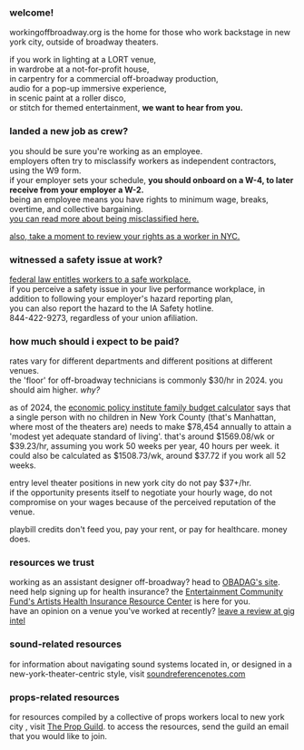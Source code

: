 
### welcome!
workingoffbroadway.org is the home for those who work backstage in new york city, outside of broadway theaters.  
  
if you work in lighting at a LORT venue,  
in wardrobe at a not-for-profit house,  
in carpentry for a commercial off-broadway production,   
audio for a pop-up immersive experience,  
in scenic paint at a roller disco,   
or stitch for themed entertainment, **we want to hear from you.**

### landed a new job as crew?  
you should be sure you're working as an employee.   
employers often try to misclassify workers as independent contractors, using the W9 form.  
if your employer sets your schedule, **you should onboard on a W-4, to later receive from your employer a W-2.**  
being an employee means you have rights to minimum wage, breaks, overtime, and collective bargaining.  
[you can read more about being misclassified here.](https://www.wnylabortoday.com/news/2023/04/23/labor-news-from-washington-d.c./employer-misclassification-of-workers-as-independent-contractors-robs-workers-new-economic-policy-institute-analysis-estimates-the-economic-costs-of-misclassifying-workers-as-independent-contractors/)  

[also, take a moment to review your rights as a worker in NYC.](https://www.nyc.gov/site/dca/workers/workersrights/know-your-worker-rights.page)

### witnessed a safety issue at work?  
[federal law entitles workers to a safe workplace.](https://www.osha.gov/workers)  
if you perceive a safety issue in your live performance workplace, in addition to following your employer's hazard reporting plan,   
you can also report the hazard to the IA Safety hotline.  
844-422-9273, regardless of your union afiliation. 

### how much should i expect to be paid?  
rates vary for different departments and different positions at different venues.  
the 'floor' for off-broadway technicians is commonly $30/hr in 2024. you should aim higher. *why?*

as of 2024, the [economic policy institute family budget calculator](https://www.epi.org/resources/budget/) says that a single person with no children in New York County (that's Manhattan, where most of the theaters are) needs to make $78,454 annually to attain a 'modest yet adequate standard of living'. that's around $1569.08/wk or $39.23/hr, assuming you work 50 weeks per year, 40 hours per week. it could also be calculated as $1508.73/wk, around $37.72 if you work all 52 weeks.  

entry level theater positions in new york city do not pay $37+/hr.   
if the opportunity presents itself to negotiate your hourly wage, do not compromise on your wages because of the perceived reputation of the venue.  

playbill credits don't feed you, pay your rent, or pay for healthcare. money does.

### resources we trust

working as an assistant designer off-broadway? head to [OBADAG's site](https://assistantdesign.org).  
need help signing up for health insurance? the [Entertainment Community Fund's Artists Health Insurance Resource Center](https://entertainmentcommunity.org/services-and-programs/artists-health-insurance-resource-center) is here for you.  
have an opinion on a venue you've worked at recently? [leave a review at gig intel](https://gigintel.art)

### sound-related resources

for information about navigating sound systems located in, or designed in a new-york-theater-centric style, visit [soundreferencenotes.com](https://soundreferencenotes.com/)  

### props-related resources

for resources compiled by a collective of props workers local to new york city , visit [The Prop Guild](https://thepropguild.com/). 
to access the resources, send the guild an email that you would like to join. 
